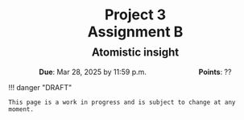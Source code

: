 <h1 style="margin-bottom: 0.4em; text-align: center;">
    <b>Project 3</b><br>
    Assignment B
</h1>
<h2 style="margin-top: 0.0em; text-align: center;">
    Atomistic insight
</h2>

<p style="text-align: center;">
    <object hspace="50">
        <strong>Due</strong></a>: Mar 28, 2025 by 11:59 p.m.
    </object>
    <object hspace="50">
        <strong>Points</strong></a>: ??
    </object>
</p>

!!! danger "DRAFT"

    This page is a work in progress and is subject to change at any moment.
